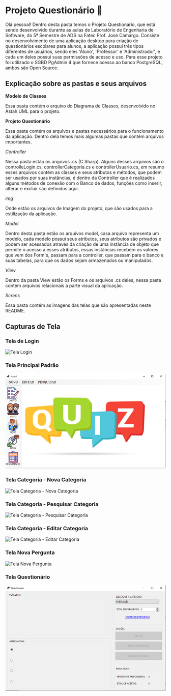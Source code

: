 # Projeto Questionário 🧾

Olá pessoal! Dentro desta pasta temos o Projeto Questionário, que está sendo desenvolvido durante as aulas de Laboratório de Engenharia de Software, do 5ª Semestre de ADS na Fatec Prof. José Camargo.
Consiste no desenvolvimento de uma aplicação desktop para criação de questionários escolares para alunos, a aplicação possui três tipos diferentes de usuários, sendo eles 'Aluno', 'Professor' e 'Administrador', e cada um deles possui suas permissões de acesso e uso. Para esse projeto foi utilizado o SGBD PgAdmin 4 que fornece acesso ao banco PostgreSQL, ambos são Open Source.

## Explicação sobre as pastas e seus arquivos

**Modelo de Classes**

Essa pasta contém o arquivo do Diagrama de Classes, desenvolvido no Astah UML para o projeto.

**Projeto Questionário**

Essa pasta contém os arquivos e pastas necessários para o funcionamento da aplicação. Dentro dela temos mais algumas pastas que contém arquivos importantes.

*Controller*

Nessa pasta estão os arquivos .cs (C Sharp). Alguns desses arquivos são o controlleLogin.cs, controllerCategoria.cs e controllerUsuario.cs, em resumo esses arquivos contém as classes e seus atributos e métodos, que podem ser usados por suas instâncias, é dentro da Controller que é realizados alguns métodos de conexão com o Banco de dados, funções como inserir, alterar e excluir são definidos aqui.

*img* 

Onde estão os arquivos de Imagem do projeto, que são usados para a estilização da aplicação.

*Model* 

Dentro desta pasta estão os arquivos model, casa arquivo representa um modelo, cada modelo possui seus atributos, seus atributos são privados e podem ser acessados através da criação de uma instância de objeto que permite o acesso a esses atributos, essas instâncias recebem os valores que vem dos Form's, passam para a controller, que passam para o banco e suas tabelas, para que os dados sejam armazenados ou manipulados.

*View*

Dentro da pasta View estão os Forms e os arquivos .cs deles, nessa pasta contém arquivos relacionais a parte visual da aplicação.

*Screns* 

Essa pasta contém as imagens das telas que são apresentadas neste README.

## Capturas de Tela

### Tela de Login
![Tela Login](Screns/Tela%20Login.png)

### Tela Principal Padrão
![Tela Principal Padrão](Screns/Tela%20Principal%20Padrão.png)

### Tela Categoria - Nova Categoria
![Tela Categoria - Nova Categoria](Screns/Tela%20Categoria%20-%20Nova%20Categoria.png)

### Tela Categoria - Pesquisar Categoria
![Tela Categoria - Pesquisar Categoria](Screns/Tela%20Categoria%20-%20Pesquisar.png)

### Tela Categoria - Editar Categoria
![Tela Categoria - Editar Categoria](Screns/Tela%20Categoria%20-%20Editar.png)

### Tela Nova Pergunta
![Tela Nova Pergunta](Screns/Tela%20Nova%20Pergunta.png)

### Tela Questionário
![Tela Questionário](Screns/Tela%20questionário.png)
